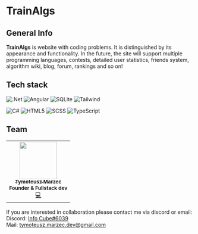 # TrainAlgs

## General Info
**TrainAlgs** is website with coding problems. It is distinguished by its appearance and functionality. In the future, the site will support multiple programming languages, contests, detailed user statistics, friends system, algorithm wiki, blog, forum, rankings and so on!

## Tech stack
![.Net](https://img.shields.io/badge/ASP.NET-5C2D91?style=for-the-badge&logo=.net&logoColor=white)
![Angular](https://img.shields.io/badge/angular-%23DD0031.svg?style=for-the-badge&logo=angular&logoColor=white)
![SQLite](https://img.shields.io/badge/sqlite-%2307405e.svg?style=for-the-badge&logo=sqlite&logoColor=white)
![Tailwind](https://img.shields.io/badge/tailwind-%2338B2AC.svg?style=for-the-badge&logo=tailwind-css&logoColor=white)

![C#](https://img.shields.io/badge/c%23-%23239120.svg?style=for-the-badge&logo=c-sharp&logoColor=white)
![HTML5](https://img.shields.io/badge/html5-%23E34F26.svg?style=for-the-badge&logo=html5&logoColor=white)
![SCSS](https://img.shields.io/badge/scss-%231572B6.svg?style=for-the-badge&logo=css3&logoColor=white)
![TypeScript](https://img.shields.io/badge/typescript-%23007ACC.svg?style=for-the-badge&logo=typescript&logoColor=white)

## Team
<table>
  <tr>
    <td align="center"><a href="https://github.com/InfoTCube"><img src="https://avatars.githubusercontent.com/u/59064153?v=4?s=100" width="100px;" alt=""/><br /><sub><b>Tymoteusz Marzec</b></sub></a><br /><sub><b>Founder & Fullstack dev</b></sub></br><a href="https://github.com/InfoTCube/TrainAlgs/commits?author=InfoTCube" title="Code">💻</a></td>
  </tr>
</table>

If you are interested in collaboration please contact me via discord or email:
</br>
Discord: <a href="https://discord.com/users/671790729676324867">Info Cube#6039</a>
</br>
Mail: <a href="mailto:tymoteusz.marzec.dev@gmail.com">tymoteusz.marzec.dev@gmail.com</a>

